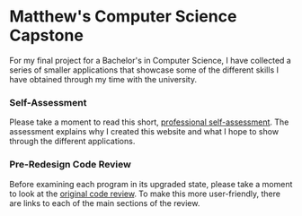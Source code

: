 # Matthew's Computer Science Capstone

For my final project for a Bachelor's in Computer Science, I have collected a series of smaller applications that showcase some of the different skills I have obtained through my time with the university.

### Self-Assessment
Please take a moment to read this short, [professional self-assessment](MatthewModderman.github.io/Self-Assessment.html). 
The assessment explains why I created this website and what I hope to show through the different applications. 

### Pre-Redesign Code Review
Before examining each program in its upgraded state, please take a moment to look at the [original code review](https://youtu.be/tXYA8rwRL7s). To make this more user-friendly, there are links to each of the main sections of the review.
  
